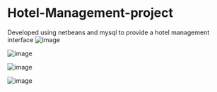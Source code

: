 # Hotel-Management-project
Developed using netbeans and mysql to provide a hotel management interface
![image](https://user-images.githubusercontent.com/93376296/216025987-4039f86e-21ff-422f-b69c-b513d3f4af1a.png)

![image](https://user-images.githubusercontent.com/93376296/216026071-0a98f351-745d-4470-b526-cfedc7d5e584.png)

![image](https://user-images.githubusercontent.com/93376296/216026135-96000416-f82f-4d56-9cd4-22c94968f0c3.png)

![image](https://user-images.githubusercontent.com/93376296/216026228-6c7487b9-f5cd-419c-9c0e-888941bbe39e.png)
